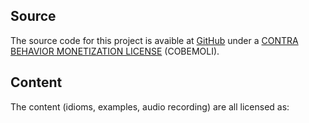 ## Source

The source code for this project is avaible at [GitHub](https://github.com/victor-stone/entiendo) under a [CONTRA BEHAVIOR MONETIZATION LICENSE](https://github.com/victor-stone/entiendo/blob/main/LICENSE) (COBEMOLI).

## Content

The content (idioms, examples, audio recording) are all licensed as:
